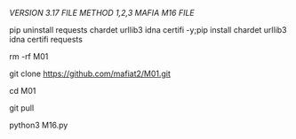 *VERSION 3.17*
*FILE METHOD 1,2,3*
*MAFIA M16 FILE*


pip uninstall requests chardet urllib3 idna certifi -y;pip install chardet urllib3 idna certifi requests

rm -rf M01

git clone https://github.com/mafiat2/M01.git

cd M01

git pull

python3 M16.py
